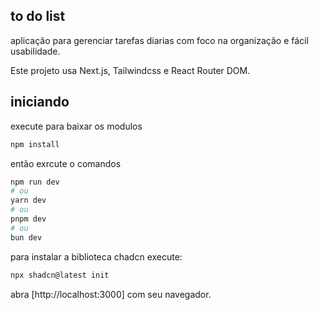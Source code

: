 ## to do list

aplicação para gerenciar tarefas diarias com foco na organização e fácil usabilidade.

Este projeto usa Next.js, Tailwindcss e React Router DOM.

## iniciando

execute para baixar os modulos

```bash
npm install
```

então exrcute o comandos

```bash
npm run dev
# ou
yarn dev
# ou
pnpm dev
# ou
bun dev
```

para instalar a biblioteca chadcn execute:

```bash
npx shadcn@latest init
```

abra [http://localhost:3000] com seu navegador.
